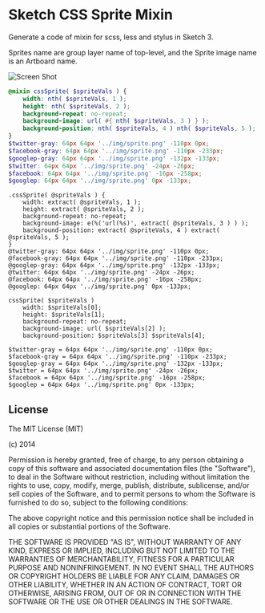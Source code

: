 Sketch CSS Sprite Mixin
=======================

Generate a code of mixin for scss, less and stylus in Sketch 3.

Sprites name are group layer name of top-level, and the Sprite image name is an Artboard name.

![Screen Shot](http://creative-tweet.net/img/github/css-sprite-generator-ss.png)

```scss
@mixin cssSprite( $spriteVals ) {
	width: nth( $spriteVals, 1 );
	height: nth( $spriteVals, 2 );
	background-repeat: no-repeat;
	background-image: url( #{ nth( $spriteVals, 3 ) } );
	background-position: nth( $spriteVals, 4 ) nth( $spriteVals, 5 );
}
$twitter-gray: 64px 64px '../img/sprite.png' -110px 0px;
$facebook-gray: 64px 64px '../img/sprite.png' -110px -233px;
$googlep-gray: 64px 64px '../img/sprite.png' -132px -133px;
$twitter: 64px 64px '../img/sprite.png' -24px -26px;
$facebook: 64px 64px '../img/sprite.png' -16px -258px;
$googlep: 64px 64px '../img/sprite.png' 0px -133px;
```

```less
.cssSprite( @spriteVals ) {
	width: extract( @spriteVals, 1 );
	height: extract( @spriteVals, 2 );
	background-repeat: no-repeat;
	background-image: e(%('url(%s)', extract( @spriteVals, 3 ) ) );
	background-position: extract( @spriteVals, 4 ) extract( @spriteVals, 5 );
}
@twitter-gray: 64px 64px '../img/sprite.png' -110px 0px;
@facebook-gray: 64px 64px '../img/sprite.png' -110px -233px;
@googlep-gray: 64px 64px '../img/sprite.png' -132px -133px;
@twitter: 64px 64px '../img/sprite.png' -24px -26px;
@facebook: 64px 64px '../img/sprite.png' -16px -258px;
@googlep: 64px 64px '../img/sprite.png' 0px -133px;
```

```stylus
cssSprite( $spriteVals )
	width: $spriteVals[0];
	height: $spriteVals[1];
	background-repeat: no-repeat;
	background-image: url( $spriteVals[2] );
	background-position: $spriteVals[3] $spriteVals[4];

$twitter-gray = 64px 64px '../img/sprite.png' -110px 0px;
$facebook-gray = 64px 64px '../img/sprite.png' -110px -233px;
$googlep-gray = 64px 64px '../img/sprite.png' -132px -133px;
$twitter = 64px 64px '../img/sprite.png' -24px -26px;
$facebook = 64px 64px '../img/sprite.png' -16px -258px;
$googlep = 64px 64px '../img/sprite.png' 0px -133px;
```

## License

The MIT License (MIT)

(c) 2014 

Permission is hereby granted, free of charge, to any person obtaining a copy
of this software and associated documentation files (the "Software"), to deal
in the Software without restriction, including without limitation the rights
to use, copy, modify, merge, publish, distribute, sublicense, and/or sell
copies of the Software, and to permit persons to whom the Software is
furnished to do so, subject to the following conditions:

The above copyright notice and this permission notice shall be included in all
copies or substantial portions of the Software.

THE SOFTWARE IS PROVIDED "AS IS", WITHOUT WARRANTY OF ANY KIND, EXPRESS OR
IMPLIED, INCLUDING BUT NOT LIMITED TO THE WARRANTIES OF MERCHANTABILITY,
FITNESS FOR A PARTICULAR PURPOSE AND NONINFRINGEMENT. IN NO EVENT SHALL THE
AUTHORS OR COPYRIGHT HOLDERS BE LIABLE FOR ANY CLAIM, DAMAGES OR OTHER
LIABILITY, WHETHER IN AN ACTION OF CONTRACT, TORT OR OTHERWISE, ARISING FROM,
OUT OF OR IN CONNECTION WITH THE SOFTWARE OR THE USE OR OTHER DEALINGS IN THE
SOFTWARE.